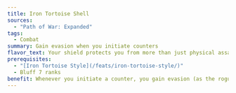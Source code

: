 ```yaml
---
title: Iron Tortoise Shell
sources:
  - "Path of War: Expanded"
tags:
  - Combat
summary: Gain evasion when you initiate counters
flavor_text: Your shield protects you from more than just physical assaults.
prerequisites:
  - "[Iron Tortoise Style](/feats/iron-tortoise-style/)"
  - Bluff 7 ranks
benefit: Whenever you initiate a counter, you gain evasion (as the rogue class feature) until the end of your next turn.
---
```

